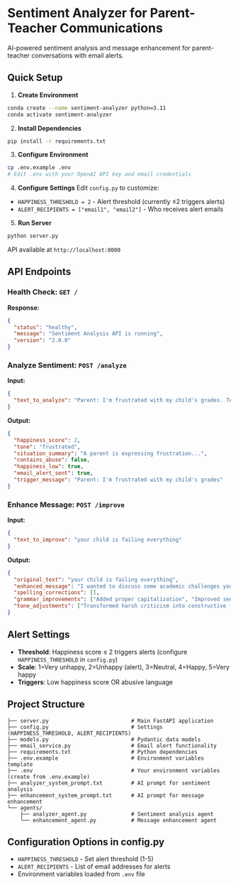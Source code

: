 # Sentiment Analyzer for Parent-Teacher Communications

AI-powered sentiment analysis and message enhancement for parent-teacher conversations with email alerts.

## Quick Setup

1. **Create Environment**
```bash
conda create --name sentiment-analyzer python=3.11
conda activate sentiment-analyzer
```

2. **Install Dependencies**
```bash
pip install -r requirements.txt
```

3. **Configure Environment**
```bash
cp .env.example .env
# Edit .env with your OpenAI API key and email credentials
```

4. **Configure Settings**
Edit `config.py` to customize:
- `HAPPINESS_THRESHOLD = 2` - Alert threshold (currently ≤2 triggers alerts)
- `ALERT_RECIPIENTS = ["email1", "email2"]` - Who receives alert emails

5. **Run Server**
```bash
python server.py
```
API available at `http://localhost:8000`

## API Endpoints

### Health Check: `GET /`
**Response:**
```json
{
  "status": "healthy",
  "message": "Sentiment Analysis API is running",
  "version": "2.0.0"
}
```

### Analyze Sentiment: `POST /analyze`
**Input:**
```json
{
  "text_to_analyze": "Parent: I'm frustrated with my child's grades. Teacher: Let's discuss this."
}
```
**Output:**
```json
{
  "happiness_score": 2,
  "tone": "frustrated",
  "situation_summary": "A parent is expressing frustration...",
  "contains_abuse": false,
  "happiness_low": true,
  "email_alert_sent": true,
  "trigger_message": "Parent: I'm frustrated with my child's grades"
}
```

### Enhance Message: `POST /improve`
**Input:**
```json
{
  "text_to_improve": "your child is failing everything"
}
```
**Output:**
```json
{
  "original_text": "your child is failing everything",
  "enhanced_message": "I wanted to discuss some academic challenges your child is currently experiencing...",
  "spelling_corrections": [],
  "grammar_improvements": ["Added proper capitalization", "Improved sentence structure"],
  "tone_adjustments": ["Transformed harsh criticism into constructive feedback"]
}
```

## Alert Settings

- **Threshold**: Happiness score ≤ 2 triggers alerts (configure `HAPPINESS_THRESHOLD` in `config.py`)
- **Scale**: 1=Very unhappy, 2=Unhappy (alert), 3=Neutral, 4=Happy, 5=Very happy
- **Triggers**: Low happiness score OR abusive language

## Project Structure

```
├── server.py                          # Main FastAPI application
├── config.py                          # Settings (HAPPINESS_THRESHOLD, ALERT_RECIPIENTS)
├── models.py                          # Pydantic data models
├── email_service.py                   # Email alert functionality
├── requirements.txt                   # Python dependencies
├── .env.example                       # Environment variables template
├── .env                               # Your environment variables (create from .env.example)
├── analyzer_system_prompt.txt         # AI prompt for sentiment analysis
├── enhancement_system_prompt.txt      # AI prompt for message enhancement
└── agents/
    ├── analyzer_agent.py              # Sentiment analysis agent
    └── enhancement_agent.py           # Message enhancement agent
```

## Configuration Options in config.py

- `HAPPINESS_THRESHOLD` - Set alert threshold (1-5)
- `ALERT_RECIPIENTS` - List of email addresses for alerts
- Environment variables loaded from `.env` file